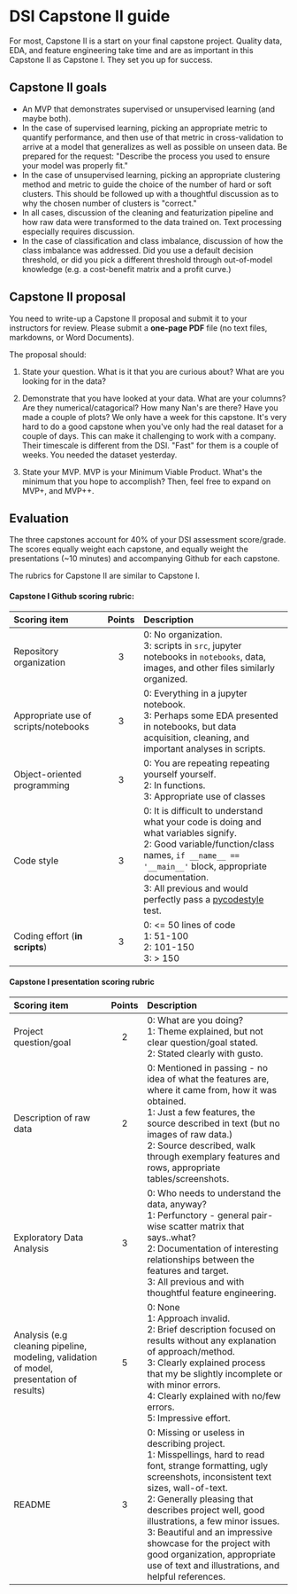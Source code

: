 # DSI Capstone II guide

For most, Capstone II is a start on your final capstone project.  Quality data,
EDA, and feature engineering take time and are as important in this Capstone II
as Capstone I.  They set you up for success.  

## Capstone II goals

* An MVP that demonstrates supervised or unsupervised learning (and maybe both).
* In the case of supervised learning, picking an appropriate metric to quantify 
  performance, and then use of that metric in cross-validation to arrive at
  a model that generalizes as well as possible on unseen data.  Be prepared 
  for the request: "Describe the process you used to ensure your model
  was properly fit."
* In the case of unsupervised learning, picking an appropriate clustering 
  method and metric to guide the choice of the number of hard or soft clusters.
  This should be followed up with a thoughtful discussion as to why the 
  chosen number of clusters is "correct."
* In all cases, discussion of the cleaning and featurization pipeline and how 
  raw data were transformed to the data trained on.  Text processing especially
  requires discussion.  
* In the case of classification and class imbalance, discussion of how the
  class imbalance was addressed.  Did you use a default decision threshold,
  or did you pick a different threshold through out-of-model knowledge (e.g.
  a cost-benefit matrix and a profit curve.)


## Capstone II proposal  

You need to write-up a Capstone II proposal and submit it to your instructors for
review.  Please submit a **one-page PDF** file (no text files, markdowns, or 
Word Documents).

The proposal should:

1) State your question.  What is it that you are curious about?  What are you looking 
for in the data?

2) Demonstrate that you have looked at your data.  What are your columns?  Are they
numerical/catagorical?  How many Nan's are there?  Have you made a couple of plots? 
We only have a week for this capstone. It's very hard to do a good capstone when 
you've only had the real dataset for a couple of days.  This can make it challenging to 
work with a company.  Their timescale is different from the DSI.  "Fast" for them is a 
couple of weeks.  You needed the dataset yesterday.

3) State your MVP.  MVP is your Minimum Viable Product.  What's the minimum that you 
hope to accomplish?  Then, feel free to expand on MVP+, and MVP++.  

## Evaluation  
The three capstones account for 40% of your DSI assessment score/grade.  The scores
equally weight each capstone, and equally weight the presentations (~10 minutes) and 
accompanying Github for each capstone.  

The rubrics for Capstone II are similar to Capstone I.

#### Capstone I Github scoring rubric:

|Scoring item                          |Points | Description                                                 |
|:-------------------------------------|:-----:|:------------------------------------------------------------|
|Repository organization               |   3   | 0: No organization.<br> 3: scripts in `src`, jupyter notebooks in `notebooks`, data, images, and other files similarly organized.|
|Appropriate use of scripts/notebooks  |   3   | 0: Everything in a jupyter notebook.<br> 3: Perhaps some EDA presented in notebooks, but data acquisition, cleaning, and important analyses in scripts.|
|Object-oriented programming           |   3   | 0: You are repeating repeating yourself yourself.<br> 2: In functions. <br>3: Appropriate use of classes|
|Code style                            |   3   | 0: It is difficult to understand what your code is doing and what variables signify.<br> 2: Good variable/function/class names, `if __name__ == '__main__'` block, appropriate documentation.<br>  3: All previous and would perfectly pass a [pycodestyle](https://pypi.org/project/pycodestyle/) test.|
|Coding effort (**in scripts**)            |   3   | 0: <= 50 lines of code<br> 1: 51-100<br> 2: 101-150<br> 3: > 150     |

#### Capstone I presentation scoring rubric
|Scoring item                          |Points | Description                                                 |
|:-------------------------------------|:-----:|:------------------------------------------------------------|
|Project question/goal                 |   2   | 0: What are you doing?<br> 1: Theme explained, but not clear question/goal stated.<br> 2: Stated clearly with gusto.        |
|Description of raw data               |   2   | 0: Mentioned in passing - no idea of what the features are, where it came from, how it was obtained.<br>  1: Just a few features, the source described in text (but no images of raw data.) <br>2: Source described, walk through exemplary features and rows, appropriate tables/screenshots.|
|Exploratory Data Analysis             |   3   | 0: Who needs to understand the data, anyway?<br> 1: Perfunctory - general pair-wise scatter matrix that says..what?<br> 2:  Documentation of interesting relationships between the features and target.<br> 3: All previous and with thoughtful feature engineering.|
|Analysis (e.g cleaning pipeline, modeling, validation of model, presentation of results) |   5   | 0: None<br> 1: Approach invalid.<br>  2: Brief description focused on results without any explanation of approach/method.<br> 3: Clearly explained process that my be slightly incomplete or with minor errors.<br>4: Clearly explained with no/few errors.<br> 5: Impressive effort.| 
|README                                |   3   | 0: Missing or useless in describing project.<br>  1: Misspellings, hard to read font, strange formatting, ugly screenshots, inconsistent text sizes, wall-of-text.<br> 2: Generally pleasing that describes project well, good illustrations, a few minor issues. <br>3: Beautiful and an impressive showcase for the project with good organization, appropriate use of text and illustrations, and helpful references.|

